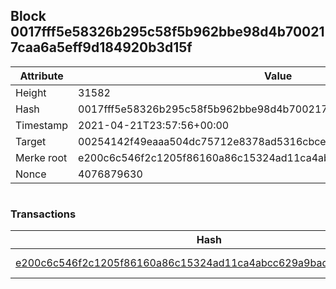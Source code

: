 ## Block 0017fff5e58326b295c58f5b962bbe98d4b700217caa6a5eff9d184920b3d15f

Attribute | Value
--- | ---
Height | 31582
Hash | 0017fff5e58326b295c58f5b962bbe98d4b700217caa6a5eff9d184920b3d15f
Timestamp | 2021-04-21T23:57:56+00:00
Target | 00254142f49eaaa504dc75712e8378ad5316cbcead634704b3734b6271167cc4
Merke root | e200c6c546f2c1205f86160a86c15324ad11ca4abcc629a9bad4af6ef1eead88
Nonce | 4076879630

```

```

### Transactions

Hash | Amount
--- | ---
[e200c6c546f2c1205f86160a86c15324ad11ca4abcc629a9bad4af6ef1eead88](e200c6c546f2c1205f86160a86c15324ad11ca4abcc629a9bad4af6ef1eead88.md) | 10.00000000 SKEPTI 
